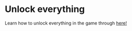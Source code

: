 # Unlock everything

Learn how to unlock everything in the game through [here!](functions#unlock-menu)